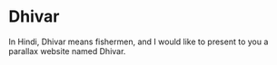 # Dhivar
In Hindi, Dhivar means fishermen, and I would like to present to you a parallax website named Dhivar.
